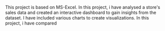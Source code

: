 This project is based on MS-Excel. In this project, i have analysed a store's sales data and created an interactive dashboard to gain insights from the dataset. I have included various charts to create visualizations. In this project, i have compared 
